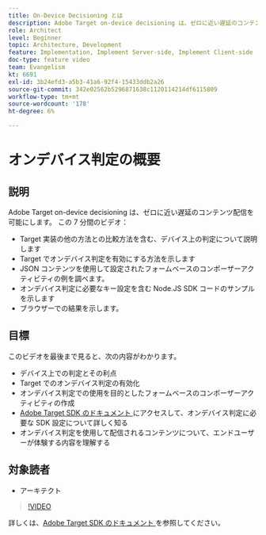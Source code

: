 ```yaml
---
title: On-Device Decisioning とは
description: Adobe Target on-device decisioning は、ゼロに近い遅延のコンテンツ配信を可能にします。 オンデバイス判定と有効化の方法については、このビデオをご覧ください。
role: Architect
level: Beginner
topic: Architecture, Development
feature: Implementation, Implement Server-side, Implement Client-side
doc-type: feature video
team: Evangelism
kt: 6691
exl-id: 3b24efd3-a5b3-41a6-92f4-15433ddb2a26
source-git-commit: 342e02562b5296871638c1120114214df6115809
workflow-type: tm+mt
source-wordcount: '178'
ht-degree: 6%

---
```


# オンデバイス判定の概要

## 説明

Adobe Target on-device decisioning は、ゼロに近い遅延のコンテンツ配信を可能にします。 この 7 分間のビデオ：

* Target 実装の他の方法との比較方法を含む、デバイス上の判定について説明します
* Target でオンデバイス判定を有効にする方法を示します
* JSON コンテンツを使用して設定されたフォームベースのコンポーザーアクティビティの例を調べます。
* オンデバイス判定に必要なキー設定を含む Node.JS SDK コードのサンプルを示します
* ブラウザーでの結果を示します。

## 目標

このビデオを最後まで見ると、次の内容がわかります。

* デバイス上での判定とその利点
* Target でのオンデバイス判定の有効化
* オンデバイス判定での使用を目的としたフォームベースのコンポーザーアクティビティの作成
* [Adobe Target SDK のドキュメント ](https://adobetarget-sdks.gitbook.io/docs/on-device-decisioning/introduction-to-on-device-decisioning) にアクセスして、オンデバイス判定に必要な SDK 設定について詳しく知る
* オンデバイス判定を使用して配信されるコンテンツについて、エンドユーザーが体験する内容を理解する

## 対象読者

* アーキテクト

>[!VIDEO](https://video.tv.adobe.com/v/329032/?quality=12)

詳しくは、[Adobe Target SDK のドキュメント ](https://adobetarget-sdks.gitbook.io/docs/on-device-decisioning/introduction-to-on-device-decisioning) を参照してください。
